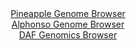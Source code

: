 <div id="Pineapple_Genome_Browser" align="center">
  <a href="https://igv.org/app/?sessionURL=blob:zZJdb9owFIb_iyWqTQqJnRDSREITUOhKabvSAf1QFRnHSdwmdrBNKCD..9xq025WqVxsmuQL.8gf73n87EBNpWKCgwi4NvJthIAFVC7WN7isCnqJS6pAlOJCUQtImlJJOaEg2oEUK42nk7E5mWtdqchxmK6aJeaZsJVn4xJvBcdrZRNROn1RFHghJNZCKqcncS0cltXNNV3gqrLN257tOwnW2MFFlQuuhFNRnsVrc1_8qxRnlIuSxuWq0OwtQGzymIyJneIv3flNlxCq1DndnCWd7vlZd.YNpven7f799OrrfNqeH92wjGO9krSDquGl23B7m.xK.TM53l4_bc0y7G.LydVo0PBOjgYvFZNUdVCAjlswgF5o4DCe0Jf_qW8z2IG9kzOcjQnKGu4wf5ZJP32Z9OYt2fuG6tu7dzrfW6AQZGVsACSXQYSg5cG25bvt5usUHVsQvvKRgoHo4dECWmLybLY_7IDeVMYZoOhy9aaPBYRMqARRM4QwQGHo.q2gBcMQ7a0dWMni78EdTidhAN2u67bjlBXaCJ3EilfKxpzbNUntbHsgzWrZNiCPZ8FoeotPxiNj0d3g6fpcr4fLISN_4tmChoF5_u0TTbMfSfVP3PtIEFsvDhXu9F5M6izn_oB9v97Us9Vwe0GWIVrk7.M5DE0qZIm12W8qZvnTuBpLhrk2hZoptmAF05u5oSjWIEKuZ8QFRBTCmAhktvgELWghH37.Lai3f9z_AA--">Pineapple Genome Browser</a>
</div>
<div id="Alphonso_Genome_Browser" align="center">
  <a href="https://igv.org/app/?sessionURL=blob:zZJra9swFIb_i6BlA8e27DiODWWkXZPettBmTnqhmBNbdkRty5VkO03If99Z2diXFZoPGwMdkA66vO.rZ0taJhUXFQmJY1LPpJQYRK1EN4OyLthXKJkiYQaFYgaRLGOSVQkj4ZZkoDREN1d4cqV1rULL4rrulVDlwlSuCSVsRAWdMhNRWieiKGApJGghlXUsoRUWz9tex5ZQ1ya.7ZqelYIGC4p6JSolrJpVedzhffGvVpyzSpQsLptC81cBMepBjamZwafRYjZKEqbUJXs5T49Gl.ejuXsa3U8GJ_fR9GwRDRaHM55XoBvJjoa.d.Ac19_mq7t2deCM_bT_hZd3OFtjzbAmV9GB._nwdF1zydQR9emwb_vUHmBEvErZ.n9yj4PvmQCci_Ftcw3ZzBt3rDt7lmiaYh0Hec3UG953BilE0iAVJFlJP6S24doDw3MGvR9TOjRsO8CEpOAkfHg0iJaQPOH2hy3RLzWyQxR7bl4xMoiQKZMk7AU23h4Ejtf3.3YQ0J2xJY0s_l684.gm8G1n5DiDOOOFRrDTWFW1MqGqzDbJzHyzZ56J3tDJxdC50PX8qYGJ7Tk3E5osJuunP2bpo398.vUL0eh7FP0T8t4jxNTLfXG7vrsdTZGuZSSv.KW4DWbtxhc08J6ncPpmQPuFkwlZgsb92MHlT95akBwqjY2WK77kBdcvC8xRdCSkjovYkkQUAjkkMl9.sA3boJ798Tee7u5x9x0-">Alphonso Genome Browser</a>
</div>


<div id="DAF_Genomics_Browser" align="center">
  <a href="https://igv.org/app/?sessionURL=blob:tZHtatswFIbvRdD.sh3LduLYEIbXpW3arV0TvJSUElT72BaxJVeSl2Qh976D1zHYKGPQgSQkzsf76jwH8hWU5lKQmHgOHTqUEovoSm4XrGlruGENaBIXrNZgEQUFKBAZkPhACqYNS.cfsbIyptXxYJCzwi5ByIZn2tG.w1pby85UgKm257CGfZOCbbWTyQaTDRuwuq2k0HLAsgy0tt1BC6JcbxkeP2PrviWsm642vFddowk0ljsFQ7dc5LD7i5H_oIyLv0uWi6Svv4b9LJ8k17Pkiz9NVxejs1V6e7lMR8vTBS8FM52CybjYnXjvV9F._tkN71x6BZv88pZfRDd3yebE_3A63bVcgZ7QkI4DN6TUJ0eL1DLrEALJKkVjGlihN7a8ILBfrv5whFNQkpP44dEiRrFsg.kPB2L2LaIiGp67nppFpMpBkdiOXOweRd4wCAM3iujROpBO1W_M8jydR6HrJZ43cp5Yg_oFr_sBotCfwbcC.Vtn3P8Kyn0.380QFS7301k5Le_v_Ssthnsu2vApeAWVRV79WiFVwwyGfjxfwLAaFRsQ5hcZ__h4_A4-">DAF Genomics Browser</a>
</div>
